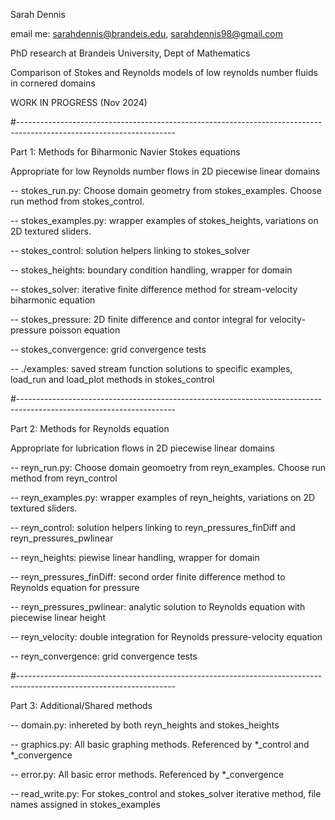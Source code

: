 Sarah Dennis

email me: sarahdennis@brandeis.edu, sarahdennis98@gmail.com

PhD research at Brandeis University, Dept of Mathematics

Comparison of Stokes and Reynolds models of low reynolds number fluids in cornered domains


WORK IN PROGRESS (Nov 2024) 

#---------------------------------------------------------------------------------------------------------------------

Part 1:
Methods for Biharmonic Navier Stokes equations

Appropriate for low Reynolds number flows in 2D piecewise linear domains

-- stokes_run.py: Choose domain geometry from stokes_examples. Choose run method from stokes_control.

-- stokes_examples.py: wrapper examples of stokes_heights, variations on 2D textured sliders. 

-- stokes_control: solution helpers linking to stokes_solver

-- stokes_heights: boundary condition handling, wrapper for domain

-- stokes_solver: iterative finite difference method for stream-velocity biharmonic equation

-- stokes_pressure: 2D finite difference and contor integral for velocity-pressure poisson equation

-- stokes_convergence: grid convergence tests

-- ./examples:  saved stream function solutions to specific examples, load_run and load_plot methods in stokes_control 

#---------------------------------------------------------------------------------------------------------------------

Part 2:
Methods for Reynolds equation

Appropriate for lubrication flows in 2D piecewise linear domains

-- reyn_run.py: Choose domain geomoetry from reyn_examples. Choose run method from reyn_control

-- reyn_examples.py: wrapper examples of reyn_heights, variations on 2D textured sliders.

-- reyn_control: solution helpers linking to reyn_pressures_finDiff and reyn_pressures_pwlinear

-- reyn_heights: piewise linear handling, wrapper for domain

-- reyn_pressures_finDiff: second order finite difference method to Reynolds equation for pressure

-- reyn_pressures_pwlinear: analytic solution to Reynolds equation with piecewise linear height

-- reyn_velocity: double integration for Reynolds pressure-velocity equation

-- reyn_convergence: grid convergence tests

#---------------------------------------------------------------------------------------------------------------------

Part 3: 
Additional/Shared methods

-- domain.py: inhereted by both reyn_heights and stokes_heights

-- graphics.py: All basic graphing methods. Referenced by *_control and *_convergence

-- error.py: All basic error methods. Referenced by *_convergence

-- read_write.py: For stokes_control and stokes_solver iterative method, file names assigned in stokes_examples
